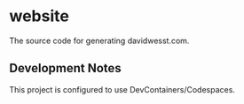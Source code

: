 # website
The source code for generating davidwesst.com.

## Development Notes
This project is configured to use DevContainers/Codespaces.